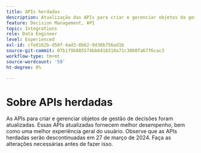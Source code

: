 ```yaml
---
title: APIs herdadas
description: Atualização das APIs para criar e gerenciar objetos da gestão de decisões.
feature: Decision Management, API
topic: Integrations
role: Data Engineer
level: Experienced
exl-id: cfe8162b-d50f-4ad3-8b62-9d30b756ad1b
source-git-commit: 07b1f9b885574bb6418310a71c3060fa67f6cac3
workflow-type: tm+mt
source-wordcount: '59'
ht-degree: 8%

---
```


# Sobre APIs herdadas

As APIs para criar e gerenciar objetos de gestão de decisões foram atualizadas. Essas APIs atualizadas fornecem melhor desempenho, bem como uma melhor experiência geral do usuário. Observe que as APIs herdadas serão descontinuadas em 27 de março de 2024. Faça as alterações necessárias antes de fazer isso.
